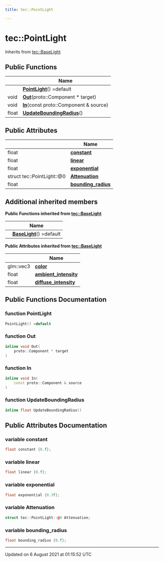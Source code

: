 ```yaml
---
title: tec::PointLight

---
```


# tec::PointLight





Inherits from [tec::BaseLight](/engine/Classes/structtec_1_1_base_light/)

## Public Functions

|                | Name           |
| -------------- | -------------- |
| | **[PointLight](/engine/Classes/structtec_1_1_point_light/#function-pointlight)**() =default |
| void | **[Out](/engine/Classes/structtec_1_1_point_light/#function-out)**(proto::Component * target) |
| void | **[In](/engine/Classes/structtec_1_1_point_light/#function-in)**(const proto::Component & source) |
| float | **[UpdateBoundingRadius](/engine/Classes/structtec_1_1_point_light/#function-updateboundingradius)**() |

## Public Attributes

|                | Name           |
| -------------- | -------------- |
| float | **[constant](/engine/Classes/structtec_1_1_point_light/#variable-constant)**  |
| float | **[linear](/engine/Classes/structtec_1_1_point_light/#variable-linear)**  |
| float | **[exponential](/engine/Classes/structtec_1_1_point_light/#variable-exponential)**  |
| struct tec::PointLight::@0 | **[Attenuation](/engine/Classes/structtec_1_1_point_light/#variable-attenuation)**  |
| float | **[bounding_radius](/engine/Classes/structtec_1_1_point_light/#variable-bounding_radius)**  |

## Additional inherited members

**Public Functions inherited from [tec::BaseLight](/engine/Classes/structtec_1_1_base_light/)**

|                | Name           |
| -------------- | -------------- |
| | **[BaseLight](/engine/Classes/structtec_1_1_base_light/#function-baselight)**() =default |

**Public Attributes inherited from [tec::BaseLight](/engine/Classes/structtec_1_1_base_light/)**

|                | Name           |
| -------------- | -------------- |
| glm::vec3 | **[color](/engine/Classes/structtec_1_1_base_light/#variable-color)**  |
| float | **[ambient_intensity](/engine/Classes/structtec_1_1_base_light/#variable-ambient_intensity)**  |
| float | **[diffuse_intensity](/engine/Classes/structtec_1_1_base_light/#variable-diffuse_intensity)**  |


## Public Functions Documentation

### function PointLight

```cpp
PointLight() =default
```


### function Out

```cpp
inline void Out(
    proto::Component * target
)
```


### function In

```cpp
inline void In(
    const proto::Component & source
)
```


### function UpdateBoundingRadius

```cpp
inline float UpdateBoundingRadius()
```


## Public Attributes Documentation

### variable constant

```cpp
float constant {0.f};
```


### variable linear

```cpp
float linear {0.f};
```


### variable exponential

```cpp
float exponential {0.3f};
```


### variable Attenuation

```cpp
struct tec::PointLight::@0 Attenuation;
```


### variable bounding_radius

```cpp
float bounding_radius {0.f};
```


-------------------------------

Updated on  6 August 2021 at 01:15:52 UTC